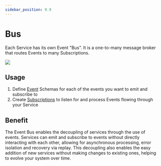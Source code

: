 ```yaml
---
sidebar_position: 0.9
---
```


# Bus

Each Service has its own Event "Bus". It is a one-to-many message broker that routes Events to many Subscriptions.

![](/img/pub-sub.svg)

## Usage

1. Define [Event](./event.md) Schemas for each of the events you want to emit and subscribe to
2. Create [Subscriptions](./subscription.md) to listen for and process Events flowing through your Service

## Benefit

The Event Bus enables the decoupling of services through the use of events. Services can emit and subscribe to events without directly interacting with each other, allowing for asynchronous processing, error isolation and recovery via replay. This decoupling also enables the easy addition of new services without making changes to existing ones, helping to evolve your system over time.

